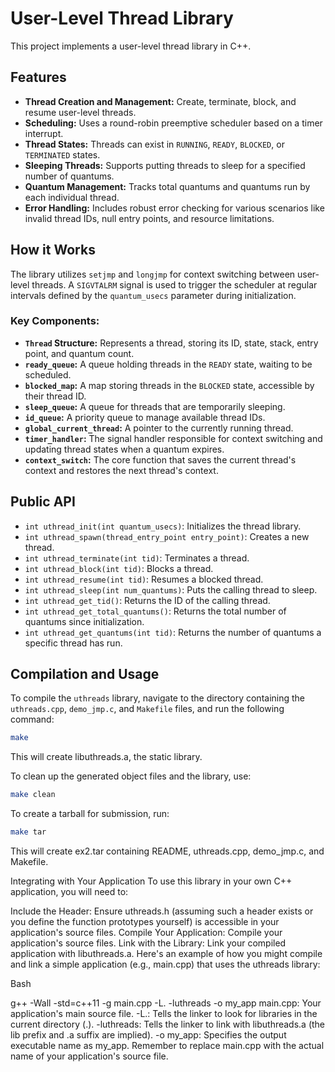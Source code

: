 # User-Level Thread Library

This project implements a user-level thread library in C++.

## Features

* **Thread Creation and Management:** Create, terminate, block, and resume user-level threads.
* **Scheduling:** Uses a round-robin preemptive scheduler based on a timer interrupt.
* **Thread States:** Threads can exist in `RUNNING`, `READY`, `BLOCKED`, or `TERMINATED` states.
* **Sleeping Threads:** Supports putting threads to sleep for a specified number of quantums.
* **Quantum Management:** Tracks total quantums and quantums run by each individual thread.
* **Error Handling:** Includes robust error checking for various scenarios like invalid thread IDs, null entry points, and resource limitations.

## How it Works

The library utilizes `setjmp` and `longjmp` for context switching between user-level threads. A `SIGVTALRM` signal is used to trigger the scheduler at regular intervals defined by the `quantum_usecs` parameter during initialization.

### Key Components:

* **`Thread` Structure:** Represents a thread, storing its ID, state, stack, entry point, and quantum count.
* **`ready_queue`:** A queue holding threads in the `READY` state, waiting to be scheduled.
* **`blocked_map`:** A map storing threads in the `BLOCKED` state, accessible by their thread ID.
* **`sleep_queue`:** A queue for threads that are temporarily sleeping.
* **`id_queue`:** A priority queue to manage available thread IDs.
* **`global_current_thread`:** A pointer to the currently running thread.
* **`timer_handler`:** The signal handler responsible for context switching and updating thread states when a quantum expires.
* **`context_switch`:** The core function that saves the current thread's context and restores the next thread's context.

## Public API

* `int uthread_init(int quantum_usecs)`: Initializes the thread library.
* `int uthread_spawn(thread_entry_point entry_point)`: Creates a new thread.
* `int uthread_terminate(int tid)`: Terminates a thread.
* `int uthread_block(int tid)`: Blocks a thread.
* `int uthread_resume(int tid)`: Resumes a blocked thread.
* `int uthread_sleep(int num_quantums)`: Puts the calling thread to sleep.
* `int uthread_get_tid()`: Returns the ID of the calling thread.
* `int uthread_get_total_quantums()`: Returns the total number of quantums since initialization.
* `int uthread_get_quantums(int tid)`: Returns the number of quantums a specific thread has run.

## Compilation and Usage

To compile the `uthreads` library, navigate to the directory containing the `uthreads.cpp`, `demo_jmp.c`, and `Makefile` files, and run the following command:

```bash
make
```

This will create libuthreads.a, the static library.

To clean up the generated object files and the library, use:

```bash
make clean
```
To create a tarball for submission, run:

```bash
make tar
```
This will create ex2.tar containing README, uthreads.cpp, demo_jmp.c, and Makefile.

Integrating with Your Application
To use this library in your own C++ application, you will need to:

Include the Header: Ensure uthreads.h (assuming such a header exists or you define the function prototypes yourself) is accessible in your application's source files.
Compile Your Application: Compile your application's source files.
Link with the Library: Link your compiled application with libuthreads.a.
Here's an example of how you might compile and link a simple application (e.g., main.cpp) that uses the uthreads library:

Bash

g++ -Wall -std=c++11 -g main.cpp -L. -luthreads -o my_app
main.cpp: Your application's main source file.
-L.: Tells the linker to look for libraries in the current directory (.).
-luthreads: Tells the linker to link with libuthreads.a (the lib prefix and .a suffix are implied).
-o my_app: Specifies the output executable name as my_app.
Remember to replace main.cpp with the actual name of your application's source file.
